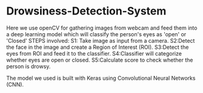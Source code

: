 # Drowsiness-Detection-System
Here we use openCV for gathering images from webcam and feed them into a deep learning model which will classify the person's eyes as 'open' or 'Closed'
STEPS involved:
S1: Take image as input from a camera.
S2:Detect the face in the image and create a Region of Interest (ROI).
S3:Detect the eyes from ROI and feed it to the classifier.
S4:Classifier will categorize whether eyes are open or closed.
S5:Calculate score to check whether the person is drowsy.

The model we used is built with Keras using Convolutional Neural Networks (CNN).







